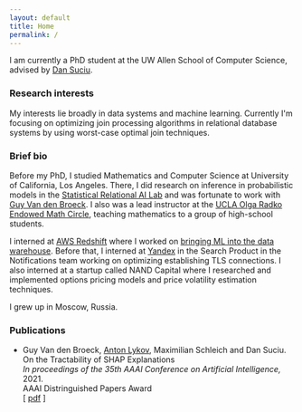 ```yaml
---
layout: default
title: Home
permalink: /
---
```


I am currently a PhD student at the UW Allen School of Computer Science, advised by [Dan Suciu](https://homes.cs.washington.edu/~suciu/).


### Research interests

My interests lie broadly in data systems and machine learning. 
Currently I'm focusing on optimizing join processing algorithms in relational database systems
by using worst-case optimal join techniques. 

### Brief bio

Before my PhD, I studied Mathematics and Computer Science at University of California, Los Angeles. 
There, I did research on inference in probabilistic models in the [Statistical Relational AI Lab](http://starai.cs.ucla.edu/) and was fortunate to work with [Guy Van den Broeck](http://web.cs.ucla.edu/~guyvdb/). I also was a lead instructor at the [UCLA Olga Radko Endowed
Math Circle](https://circles.math.ucla.edu/circles/), teaching mathematics to a group of high-school students.

I interned at [AWS Redshift](https://aws.amazon.com/redshift/) where I worked on [bringing ML into the data warehouse](https://aws.amazon.com/about-aws/whats-new/2020/12/aws-announces-amazon-redshift-ml-preview/).
Before that, I interned at [Yandex](https://yandex.ru/company/) in the Search Product in the Notifications team working on optimizing establishing TLS connections. 
I also interned at a startup called NAND Capital where I researched and implemented options pricing models
and price volatility estimation techniques. 

I grew up in Moscow, Russia.

### Publications

* Guy Van den Broeck, <ins>Anton Lykov</ins>, Maximilian Schleich and Dan Suciu.   
On the Tractability of SHAP Explanations   
*In proceedings of the 35th AAAI Conference on Artificial Intelligence,* 2021.  
AAAI Distringuished Papers Award   
[ [pdf](/papers/AAAI2021.pdf) ] 

